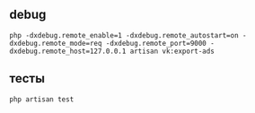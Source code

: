 ## debug
`php -dxdebug.remote_enable=1 -dxdebug.remote_autostart=on -dxdebug.remote_mode=req -dxdebug.remote_port=9000 -dxdebug.remote_host=127.0.0.1 artisan vk:export-ads`

## тесты
`php artisan test`


